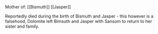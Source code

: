 Mother of:
[[Bismuth]]
[[Jasper]]

Reportedly died during the birth of Bismuth and Jasper - this however is a falsehood, Dolomite left Bimsuth and Jasper with Sansom to return to her sister and family.